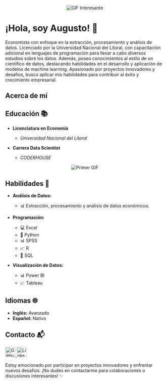 <p align="center">
  <img src="https://media.giphy.com/media/GqtNlBsWoEXDy/giphy.gif" alt="GIF Interesante">
</p>




# ¡Hola, soy Augusto! 👋

Economista con enfoque en la extracción, procesamiento y análisis de datos. Licenciado por la Universidad Nacional del Litoral, con capacitación adicional en lenguajes de programación para llevar a cabo diversos estudios sobre los datos. Además, poseo conocimientos al estilo de un científico de datos, destacando habilidades en el desarrollo y aplicación de modelos de machine learning. Apasionado por proyectos innovadores y desafíos, busco aplicar mis habilidades para contribuir al éxito y crecimiento empresarial.

## Acerca de mí

## Educación 📚

- **Licenciatura en Economía**
  - *Universidad Nacional del Litoral*
 
- **Carrera Data Scientist**
  - *CODERHOUSE*

<p align="center">
  <img src="https://user-images.githubusercontent.com/74038190/221352987-68da234d-4d62-4e9d-9d7f-098dc657c2dc.gif" alt="Primer GIF" />
</p>

## Habilidades 🚀

- **Análisis de Datos:**
  - 📊 Extracción, procesamiento y análisis de datos económicos.
  
- **Programación:**
  - 💻 Excel
  - 🐍 Python
  - 📊 SPSS
  - 📈 R
  - 📜 SQL
  
- **Visualización de Datos:**
  - 📊 Power BI
  - 📈 Tableau

## Idiomas 🌐

- **Inglés:** Avanzado
- **Español:** Nativo

## Contacto 📬

<p align="left">
  <a href="https://www.github.com/TabisiAugusto" target="_blank" rel="noreferrer">
    <picture>
      <!-- Logo de GitHub -->
      <source media="(prefers-color-scheme: dark)" srcset="https://raw.githubusercontent.com/danielcranney/readme-generator/main/public/icons/socials/github-dark.svg" />
      <source media="(prefers-color-scheme: light)" srcset="https://raw.githubusercontent.com/danielcranney/readme-generator/main/public/icons/socials/github.svg" />
      <img src="https://raw.githubusercontent.com/danielcranney/readme-generator/main/public/icons/socials/github.svg" width="32" height="32" alt="GitHub" />
    </picture>
  </a>
  <a href="https://www.linkedin.com/in/augustotabisi/" target="_blank" rel="noreferrer">
    <picture>
      <!-- Logo de LinkedIn -->
      <source media="(prefers-color-scheme: dark)" srcset="https://raw.githubusercontent.com/danielcranney/readme-generator/main/public/icons/socials/linkedin-dark.svg" />
      <source media="(prefers-color-scheme: light)" srcset="https://raw.githubusercontent.com/danielcranney/readme-generator/main/public/icons/socials/linkedin.svg" />
      <img src="https://raw.githubusercontent.com/danielcranney/readme-generator/main/public/icons/socials/linkedin.svg" width="32" height="32" alt="LinkedIn" />
    </picture>
  </a>
</p>


Estoy emocionado por participar en proyectos innovadores y enfrentar nuevos desafíos. ¡No dudes en contactarme para colaboraciones o discusiones interesantes! ✨


